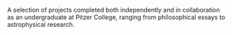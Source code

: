 A selection of projects completed both independently and in collaboration as an undergraduate at Pitzer College, ranging from philosophical essays to astrophysical research. 
